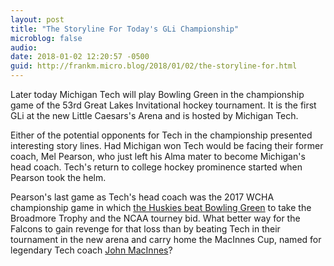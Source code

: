 ```yaml
---
layout: post
title: "The Storyline For Today's GLi Championship"
microblog: false
audio: 
date: 2018-01-02 12:20:57 -0500
guid: http://frankm.micro.blog/2018/01/02/the-storyline-for.html
---
```

Later today Michigan Tech will play Bowling Green in the championship game of the 53rd Great Lakes Invitational hockey tournament. It is the first GLi at the new Little Caesars's Arena and is hosted by Michigan Tech. 

Either of the potential opponents for Tech in the championship presented interesting story lines. Had Michigan won Tech would be facing their former coach, Mel Pearson, who just left his Alma mater to become Michigan's head coach. Tech's return to college hockey prominence started when Pearson took the helm. 

Pearson's last game as Tech's head coach was the 2017 WCHA championship game in which [the Huskies beat Bowling Green](http://www.wcha.com/men/pres1617/201703/mar12wcm.php) to take the Broadmore Trophy and the NCAA tourney bid. What better way for the Falcons to gain revenge for that loss than by beating Tech in their tournament in the new arena and carry home the MacInnes Cup, named for legendary Tech coach [John MacInnes](https://en.m.wikipedia.org/wiki/John_MacInnes)? 
